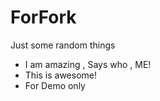 # ForFork
Just some random things

- I am amazing , Says who , ME!
- This is awesome!
- For Demo only

